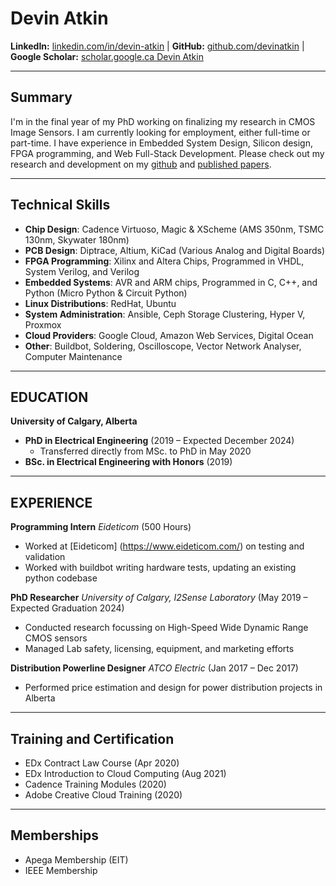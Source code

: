 # Devin Atkin

**LinkedIn:** [linkedin.com/in/devin-atkin](https://www.linkedin.com/in/devin-atkin/) | **GitHub:** [github.com/devinatkin](https://github.com/devinatkin) | **Google Scholar:** [scholar.google.ca Devin Atkin](https://scholar.google.ca/citations?user=oEhhV_4AAAAJ)

---

## Summary

I'm in the final year of my PhD working on finalizing my research in CMOS Image Sensors. I am currently looking for employment, either full-time or part-time. I have experience in Embedded System Design, Silicon design, FPGA programming, and Web Full-Stack Development. Please check out my research and development on my [github](https://github.com/devinatkin) and [published papers](https://scholar.google.ca/citations?user=oEhhV_4AAAAJ). 

---

## Technical Skills

- **Chip Design**: Cadence Virtuoso, Magic & XScheme (AMS 350nm, TSMC 130nm, Skywater 180nm)
- **PCB Design**: Diptrace, Altium, KiCad (Various Analog and Digital Boards)
- **FPGA Programming**: Xilinx and Altera Chips, Programmed in VHDL, System Verilog, and Verilog
- **Embedded Systems**: AVR and ARM chips, Programmed in C, C++, and Python (Micro Python & Circuit Python)
- **Linux Distributions**: RedHat, Ubuntu
- **System Administration**: Ansible, Ceph Storage Clustering, Hyper V, Proxmox
- **Cloud Providers**: Google Cloud, Amazon Web Services, Digital Ocean
- **Other**: Buildbot, Soldering, Oscilloscope, Vector Network Analyser, Computer Maintenance

---

## EDUCATION

**University of Calgary, Alberta**
- **PhD in Electrical Engineering** (2019 – Expected December 2024)
    - Transferred directly from MSc. to PhD in May 2020
- **BSc. in Electrical Engineering with Honors** (2019)

---

## EXPERIENCE

**Programming Intern**
*Eideticom* (500 Hours)
- Worked at [Eideticom] (https://www.eideticom.com/) on testing and validation
- Worked with buildbot writing hardware tests, updating an existing python codebase

**PhD Researcher**
*University of Calgary, I2Sense Laboratory* (May 2019 – Expected Graduation 2024)
- Conducted research focussing on High-Speed Wide Dynamic Range CMOS sensors
- Managed Lab safety, licensing, equipment, and marketing efforts

**Distribution Powerline Designer** 
*ATCO Electric* (Jan 2017 – Dec 2017)
- Performed price estimation and design for power distribution projects in Alberta

---

## Training and Certification

* EDx Contract Law Course (Apr 2020)
* EDx Introduction to Cloud Computing (Aug 2021)
* Cadence Training Modules (2020)
* Adobe Creative Cloud Training (2020)

---

## Memberships

* Apega Membership (EIT)
* IEEE Membership